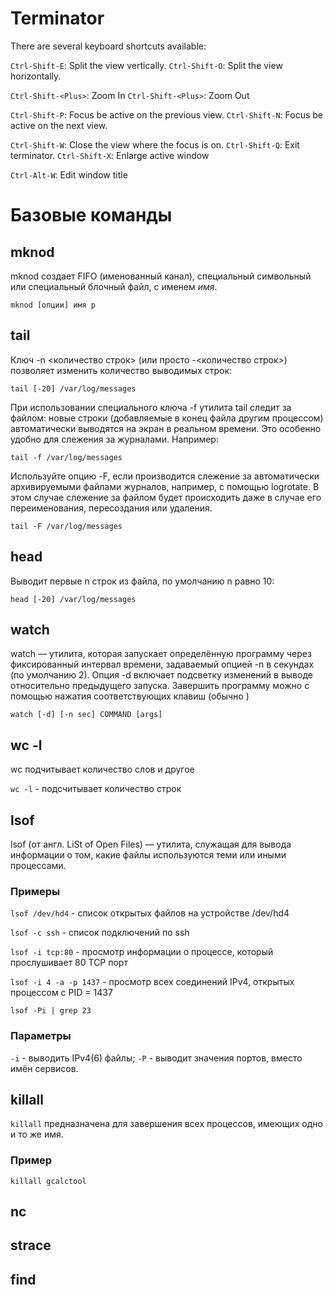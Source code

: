 # Terminator 

There are several keyboard shortcuts available:

`Ctrl-Shift-E`: Split the view vertically.
`Ctrl-Shift-O`: Split the view horizontally.

`Ctrl-Shift-<Plus>`: Zoom In
`Ctrl-Shift-<Plus>`: Zoom Out

`Ctrl-Shift-P`: Focus be active on the previous view.
`Ctrl-Shift-N`: Focus be active on the next view.

`Ctrl-Shift-W`: Close the view where the focus is on.
`Ctrl-Shift-Q`: Exit terminator.
`Ctrl-Shift-X`: Enlarge active window

`Ctrl-Alt-W`: Edit window title

# Базовые команды

## mknod

mknod создает FIFO (именованный канал), специальный символьный или специальный блочный файл, с именем _имя_.

`mknod [опции] имя p`

## tail
Ключ -n <количество строк> (или просто -<количество строк>) позволяет изменить количество выводимых строк:

`tail [-20] /var/log/messages`

При использовании специального ключа -f утилита tail следит за файлом: новые строки (добавляемые в конец файла другим процессом) автоматически выводятся на экран в реальном времени. Это особенно удобно для слежения за журналами. Например:

`tail -f /var/log/messages`

Используйте опцию -F, если производится слежение за автоматически архивируемыми файлами журналов, например, с помощью logrotate. В этом случае слежение за файлом будет происходить даже в случае его переименования, пересоздания или удаления.

`tail -F /var/log/messages`

## head 

Выводит первые n строк из файла, по умолчанию n равно 10:

`head [-20] /var/log/messages`

## watch

watch — утилита, которая запускает определённую программу через фиксированный интервал времени, задаваемый опцией -n в секундах (по умолчанию 2). Опция -d включает подсветку изменений в выводе относительно предыдущего запуска. Завершить программу можно с помощью нажатия соответствующих клавиш (обычно <CTRL-C>)

`watch [-d] [-n sec] COMMAND [args]`

## wc -l

wc подчитывает количество слов и другое 

`wc -l` - подсчитывает количество строк

## lsof
lsof (от англ. LiSt of Open Files) — утилита, служащая для вывода информации о том, какие файлы используются теми или иными процессами. 

### Примеры

`lsof /dev/hd4` - cписок открытых файлов на устройстве /dev/hd4

`lsof -c ssh` - cписок подключений по ssh

`lsof -i tcp:80` - просмотр информации о процессе, который прослушивает 80 TCP порт

`lsof -i 4 -a -p 1437` - просмотр всех соединений IPv4, открытых процессом с PID = 1437

`lsof -Pi | grep 23` 

### Параметры

`-i` - выводить IPv4(6) файлы;
`-P` - выводит значения портов, вместо имён сервисов.


## killall 

`killall` предназначена для завершения всех процессов, имеющих одно и то же имя. 

### Пример

`killall gcalctool`

## nc



## strace

## find